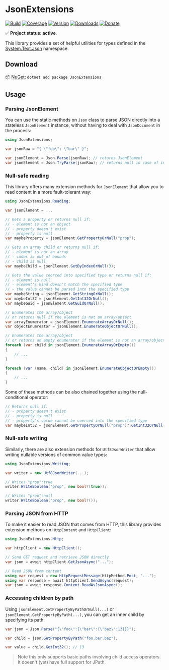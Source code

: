 # JsonExtensions

[![Build](https://github.com/Tyrrrz/JsonExtensions/workflows/CI/badge.svg?branch=master)](https://github.com/Tyrrrz/JsonExtensions/actions)
[![Coverage](https://codecov.io/gh/Tyrrrz/JsonExtensions/branch/master/graph/badge.svg)](https://codecov.io/gh/Tyrrrz/JsonExtensions)
[![Version](https://img.shields.io/nuget/v/JsonExtensions.svg)](https://nuget.org/packages/JsonExtensions)
[![Downloads](https://img.shields.io/nuget/dt/JsonExtensions.svg)](https://nuget.org/packages/JsonExtensions)
[![Donate](https://img.shields.io/badge/donate-$$$-purple.svg)](https://tyrrrz.me/donate)

✅ **Project status: active**.

This library provides a set of helpful utilities for types defined in the [System.Text.Json](https://docs.microsoft.com/en-us/dotnet/api/system.text.json) namespace.

## Download

📦 [NuGet](https://nuget.org/packages/JsonExtensions): `dotnet add package JsonExtensions`

## Usage

### Parsing JsonElement

You can use the static methods on `Json` class to parse JSON directly into a stateless `JsonElement` instance, without having to deal with `JsonDocument` in the process:

```csharp
using JsonExtensions;

var jsonRaw = "{ \"foo\": \"bar\" }";

var jsonElement = Json.Parse(jsonRaw); // returns JsonElement
var jsonElement = Json.TryParse(jsonRaw); // returns null in case of invalid JSON
```

### Null-safe reading

This library offers many extension methods for `JsonElement` that allow you to read content in a more fault-tolerant way:

```csharp
using JsonExtensions.Reading;

var jsonElement = ...

// Gets a property or returns null if:
// - element is not an object
// - property doesn't exist
// - property is null
var maybeProperty = jsonElement.GetPropertyOrNull("prop");

// Gets an array child or returns null if:
// - element is not an array
// - index is out of bounds
// - child is null
var maybeChild = jsonElement.GetByIndexOrNull(3);

// Gets the value coerced into specified type or returns null if:
// - element is null
// - element's kind doesn't match the specified type
// - the value cannot be parsed into the specified type
var maybeString = jsonElement.GetStringOrNull();
var maybeInt32 = jsonElement.GetInt32OrNull();
var maybeGuid = jsonElement.GetGuidOrNull();

// Enumerates the array/object
// or returns null if the element is not an array/object
var arrayEnumerator = jsonElement.EnumerateArrayOrNull();
var objectEnumreator = jsonElement.EnumerateObjectOrNull();

// Enumerates the array/object
// or returns an empty enumerator if the element is not an array/object
foreach (var child in jsonElement.EnumerateArrayOrEmpty())
{
    // ...
}

foreach (var (name, child) in jsonElement.EnumerateObjectOrEmpty())
{
    // ...
}
```

Some of these methods can be also chained together using the null-conditional operator:

```csharp
// Returns null if:
// - property doesn't exist
// - property is null
// - property's value cannot be coerced into the specified type
var maybeInt32 = jsonElement.GetPropertyOrNull("prop")?.GetInt32OrNull();
```

### Null-safe writing

Similarly, there are also extension methods for `Utf8JsonWriter` that allow writing nullable versions of common value types:

```csharp
using JsonExtensions.Writing;

var writer = new Utf8JsonWriter(...);

// Writes "prop":true
writer.WriteBoolean("prop", new bool?(true));

// Writes "prop":null
writer.WriteBoolean("prop", new bool?());
```

### Parsing JSON from HTTP

To make it easier to read JSON that comes from HTTP, this library provides extension methods on `HttpContent` and `HttpClient`:

```csharp
using JsonExtensions.Http;

var httpClient = new HttpClient();

// Send GET request and retrieve JSON directly
var json = await httpClient.GetJsonAsync("...");

// Read JSON from content
using var request = new HttpRequestMessage(HttpMethod.Post, "...");
using var response = await httpClient.SendAsync(request); 
var json = await response.Content.ReadAsJsonAsync();
```

### Accessing children by path

Using `jsonElement.GetPropertyByPathOrNull(...)` or `jsonElement.GetPropertyByPath(...)`, you can get an inner child by specifying its path:

```csharp
var json = Json.Parse("{\"foo\":{\"bar\":{\"baz\":13}}}");

var child = json.GetPropertyByPath("foo.bar.baz");

var value = child.GetInt32(); // 13
```

> Note this only supports basic paths involving child access operators.
It doesn't (yet) have full support for JPath.
